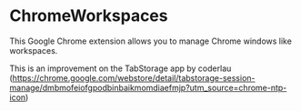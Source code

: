# ChromeWorkspaces

This Google Chrome extension allows you to manage Chrome windows like workspaces. 

This is an improvement on the TabStorage app by coderlau (https://chrome.google.com/webstore/detail/tabstorage-session-manage/dmbmofeiofgpodbinbaikmomdiaefmjp?utm_source=chrome-ntp-icon)
